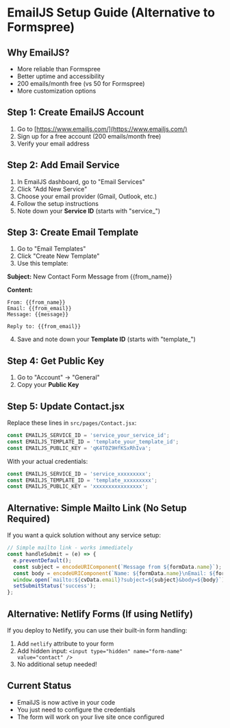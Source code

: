 # EmailJS Setup Guide (Alternative to Formspree)

## Why EmailJS?
- More reliable than Formspree
- Better uptime and accessibility
- 200 emails/month free (vs 50 for Formspree)
- More customization options

## Step 1: Create EmailJS Account
1. Go to [https://www.emailjs.com/](https://www.emailjs.com/)
2. Sign up for a free account (200 emails/month free)
3. Verify your email address

## Step 2: Add Email Service
1. In EmailJS dashboard, go to "Email Services"
2. Click "Add New Service"
3. Choose your email provider (Gmail, Outlook, etc.)
4. Follow the setup instructions
5. Note down your **Service ID** (starts with "service_")

## Step 3: Create Email Template
1. Go to "Email Templates"
2. Click "Create New Template"
3. Use this template:

**Subject:** New Contact Form Message from {{from_name}}

**Content:**
```
From: {{from_name}}
Email: {{from_email}}
Message: {{message}}

Reply to: {{from_email}}
```

4. Save and note down your **Template ID** (starts with "template_")

## Step 4: Get Public Key
1. Go to "Account" → "General"
2. Copy your **Public Key**

## Step 5: Update Contact.jsx
Replace these lines in `src/pages/Contact.jsx`:

```javascript
const EMAILJS_SERVICE_ID = 'service_your_service_id';
const EMAILJS_TEMPLATE_ID = 'template_your_template_id';
const EMAILJS_PUBLIC_KEY = 'qK4T0Z9HfKSxRhIva';
```

With your actual credentials:

```javascript
const EMAILJS_SERVICE_ID = 'service_xxxxxxxxx';
const EMAILJS_TEMPLATE_ID = 'template_xxxxxxxxx';
const EMAILJS_PUBLIC_KEY = 'xxxxxxxxxxxxxxxx';
```

## Alternative: Simple Mailto Link (No Setup Required)
If you want a quick solution without any service setup:

```javascript
// Simple mailto link - works immediately
const handleSubmit = (e) => {
  e.preventDefault();
  const subject = encodeURIComponent(`Message from ${formData.name}`);
  const body = encodeURIComponent(`Name: ${formData.name}\nEmail: ${formData.email}\n\nMessage:\n${formData.message}`);
  window.open(`mailto:${cvData.email}?subject=${subject}&body=${body}`);
  setSubmitStatus('success');
};
```

## Alternative: Netlify Forms (If using Netlify)
If you deploy to Netlify, you can use their built-in form handling:

1. Add `netlify` attribute to your form
2. Add hidden input: `<input type="hidden" name="form-name" value="contact" />`
3. No additional setup needed!

## Current Status
- EmailJS is now active in your code
- You just need to configure the credentials
- The form will work on your live site once configured
